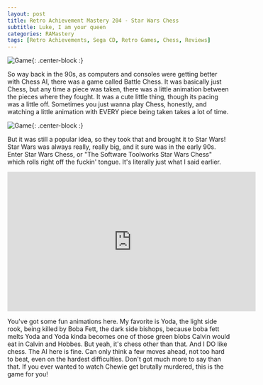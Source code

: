 ```yaml
---
layout: post
title: Retro Achievement Mastery 204 - Star Wars Chess
subtitle: Luke, I am your queen
categories: RAMastery
tags: [Retro Achievements, Sega CD, Retro Games, Chess, Reviews]
---
```



![Game](https://imgur.com/nTXtZnO.png){: .center-block :}

So way back in the 90s, as computers and consoles were getting better with Chess AI, there was a game called Battle Chess. It was basically just Chess, but any time a piece was taken, there was a little animation between the pieces where they fought. It was a cute little thing, though its pacing was a little off. Sometimes you just wanna play Chess, honestly, and watching a little animation with EVERY piece being taken takes a lot of time.

![Game](https://imgur.com/FCZPyg9.png){: .center-block :}

But it was still a popular idea, so they took that and brought it to Star Wars! Star Wars was always really, really big, and it sure was in the early 90s. Enter Star Wars Chess, or "The Software Toolworks Star Wars Chess" which rolls right off the fuckin' tongue. It's literally just what I said earlier.

<iframe width="560" height="315" src="https://www.youtube.com/embed/IEH6kGiBo-c?si=GszcJ5DAQJ8fooxI" title="YouTube video player" frameborder="0" allow="accelerometer; autoplay; clipboard-write; encrypted-media; gyroscope; picture-in-picture; web-share" referrerpolicy="strict-origin-when-cross-origin" allowfullscreen></iframe>

You've got some fun animations here. My favorite is Yoda, the light side rook, being killed by Boba Fett, the dark side bishops, because boba fett melts Yoda and Yoda kinda becomes one of those green blobs Calvin would eat in Calvin and Hobbes. But yeah, it's chess other than that. And I DO like chess. The AI here is fine. Can only think a few moves ahead, not too hard to beat, even on the hardest difficulties. Don't got much more to say than that. If you ever wanted to watch Chewie get brutally murdered, this is the game for you!